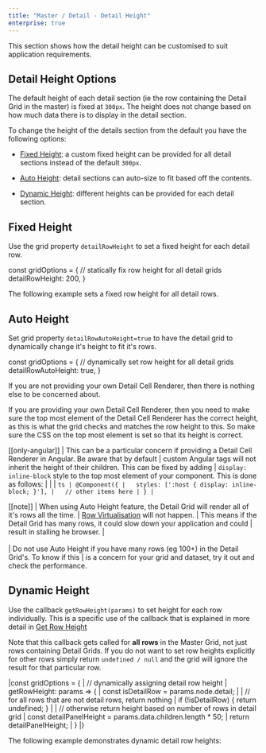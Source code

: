 ```yaml
---
title: "Master / Detail - Detail Height"
enterprise: true
---
```


This section shows how the detail height can be customised to suit application requirements.

## Detail Height Options


The default height of each detail section (ie the row containing the Detail Grid in the master) is fixed at `300px`. The height does not change based on how much data there is to display in the detail section.

To change the height of the details section from the default you have the following options:


- [Fixed Height](/master-detail-height/#fixed-height): a custom fixed height can be provided for all detail sections instead of the default `300px`.

- [Auto Height](/master-detail-height/#auto-height): detail sections can auto-size to fit based off the contents.

- [Dynamic Height](/master-detail-height/#dynamic-height): different heights can be provided for each detail section.

## Fixed Height

Use the grid property `detailRowHeight` to set a fixed height for each detail row.

<snippet>
const gridOptions = {
    // statically fix row height for all detail grids
    detailRowHeight: 200,
}
</snippet>

The following example sets a fixed row height for all detail rows.

<grid-example title='Fixed Detail Row Height' name='fixed-detail-row-height' type='generated' options='{ "enterprise": true, "exampleHeight": 575, "modules":["clientside", "masterdetail", "menu", "columnpanel"] }'></grid-example>

## Auto Height

Set grid property `detailRowAutoHeight=true` to have the detail grid to dynamically change it's height to fit it's rows.

<snippet>
const gridOptions = {
    // dynamically set row height for all detail grids
    detailRowAutoHeight: true,
}
</snippet>

<grid-example title='Auto Height' name='auto-height' type='generated' options='{ "enterprise": true, "exampleHeight": 600, "modules": ["clientside", "masterdetail"] }'></grid-example>

If you are not providing your own Detail Cell Renderer, then there is nothing else to be concerned about.

If you are providing your own Detail Cell Renderer, then you need to make sure the top most element of the
Detail Cell Renderer has the correct height, as this is what the grid checks and matches the row height to this.
So make sure the CSS on the top most element is set so that its height is correct.

[[only-angular]]
| This can be a particular concern if providing a Detail Cell Renderer in Angular. Be aware that by default
| custom Angular tags will not inherit the height of their children. This can be fixed by adding
| `display: inline-block` style to the top most element of your component. This is done as follows:
|
|
| ```ts
| @Component({
|   styles: [':host { display: inline-block; }'],
|   // other items here
| }
| ```

[[note]]
| When using Auto Height feature, the Detail Grid will render all of it's rows all the time.
| [Row Virtualisation](/dom-virtualisation/) will not happen.
| This means if the Detail Grid has many rows, it could slow down your application and could
| result in stalling he browser.
| <br/><br/>
| Do not use Auto Height if you have many rows (eg 100+) in the Detail Grid's. To know if this
| is a concern for your grid and dataset, try it out and check the performance.


## Dynamic Height

Use the callback `getRowHeight(params)` to set height for each row individually. This is a specific use of the callback that is explained in more detail in
[Get Row Height](/row-height/#getrowheight-callback)

<api-documentation source='grid-options/properties.json' section='styling' names='["getRowHeight"]'></api-documentation>

Note that this callback gets called for **all rows** in the Master Grid, not just rows containing Detail Grids. If you do not want to set row heights explicitly for other rows simply return `undefined / null` and the grid will ignore the result for that particular row.

<snippet>
|const gridOptions = {
|    // dynamically assigning detail row height
|    getRowHeight: params => {
|        const isDetailRow = params.node.detail;
|
|        // for all rows that are not detail rows, return nothing
|        if (!isDetailRow) { return undefined; }
|
|        // otherwise return height based on number of rows in detail grid
|        const detailPanelHeight = params.data.children.length * 50;
|        return detailPanelHeight;
|    }
|}
</snippet>

The following example demonstrates dynamic detail row heights:

<grid-example title='Dynamic Detail Row Height' name='dynamic-detail-row-height' type='generated' options='{ "enterprise": true, "modules": ["clientside", "masterdetail", "menu", "columnpanel"] }'></grid-example>
